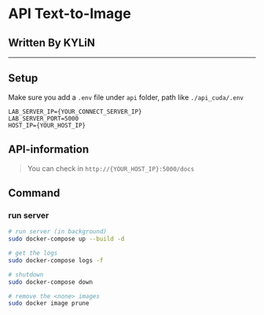 # API Text-to-Image
## Written By KYLiN

---

## Setup
Make sure you add a `.env` file under `api` folder, path like `./api_cuda/.env`


```
LAB_SERVER_IP={YOUR_CONNECT_SERVER_IP}
LAB_SERVER_PORT=5000
HOST_IP={YOUR_HOST_IP}
```

## API-information
> You can check in `http://{YOUR_HOST_IP}:5000/docs`

## Command 
### run server
```sh
# run server (in background)
sudo docker-compose up --build -d 

# get the logs 
sudo docker-compose logs -f

# shutdown
sudo docker-compose down 

# remove the <none> images
sudo docker image prune 
```
